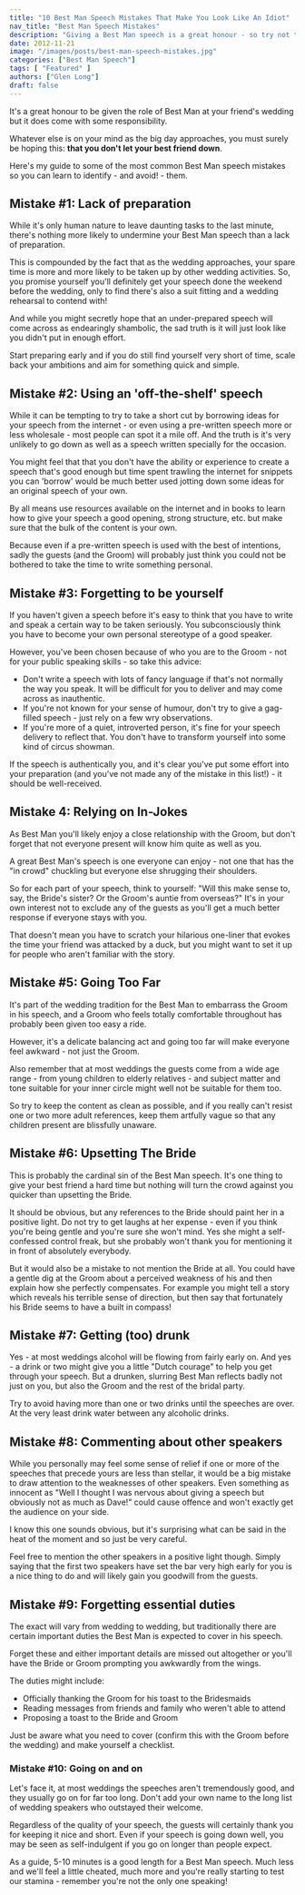 ```yaml
---
title: "10 Best Man Speech Mistakes That Make You Look Like An Idiot"
nav_title: "Best Man Speech Mistakes"
description: "Giving a Best Man speech is a great honour - so try not to screw it up! Discover these common mistakes so you can avoid looking like an idiot."
date: 2012-11-21
image: "/images/posts/best-man-speech-mistakes.jpg"
categories: ["Best Man Speech"]
tags: [ "Featured" ]
authors: ["Glen Long"]
draft: false
---
```

It's a great honour to be given the role of Best Man at your friend's wedding but it does come with some responsibility.

Whatever else is on your mind as the big day approaches, you must surely be hoping this: **that you don't let your best friend down**.

Here's my guide to some of the most common Best Man speech mistakes so you can learn to identify - and avoid! - them.

## Mistake #1: Lack of preparation

While it's only human nature to leave daunting tasks to the last minute, there's nothing more likely to undermine your Best Man speech than a lack of preparation.

This is compounded by the fact that as the wedding approaches, your spare time is more and more likely to be taken up by other wedding activities. So, you promise yourself you'll definitely get your speech done the weekend before the wedding, only to find there's also a suit fitting and a wedding rehearsal to contend with!

And while you might secretly hope that an under-prepared speech will come across as endearingly shambolic, the sad truth is it will just look like you didn't put in enough effort.

Start preparing early and if you do still find yourself very short of time, scale back your ambitions and aim for something quick and simple.

## Mistake #2: Using an 'off-the-shelf' speech

While it can be tempting to try to take a short cut by borrowing ideas for your speech from the internet - or even using a pre-written speech more or less wholesale - most people can spot it a mile off. And the truth is it's very unlikely to go down as well as a speech written specially for the occasion.

You might feel that that you don't have the ability or experience to create a speech that's good enough but time spent trawling the internet for snippets you can 'borrow' would be much better used jotting down some ideas for an original speech of your own.

By all means use resources available on the internet and in books to learn how to give your speech a good opening, strong structure, etc. but make sure that the bulk of the content is your own.

Because even if a pre-written speech is used with the best of intentions, sadly the guests (and the Groom) will probably just think you could not be bothered to take the time to write something personal.

## Mistake #3: Forgetting to be yourself

If you haven't given a speech before it's easy to think that you have to write and speak a certain way to be taken seriously. You subconsciously think you have to become your own personal stereotype of a good speaker.

However, you've been chosen because of who you are to the Groom - not for your public speaking skills - so take this advice:

- Don't write a speech with lots of fancy language if that's not normally the way you speak. It will be difficult for you to deliver and may come across as inauthentic.
- If you're not known for your sense of humour, don't try to give a gag-filled speech - just rely on a few wry observations.
- If you're more of a quiet, introverted person, it's fine for your speech delivery to reflect that. You don't have to transform yourself into some kind of circus showman.

If the speech is authentically you, and it's clear you've put some effort into your preparation (and you've not made any of the mistake in this list!) - it should be well-received.

## Mistake 4: Relying on In-Jokes

As Best Man you'll likely enjoy a close relationship with the Groom, but don't forget that not everyone present will know him quite as well as you.

A great Best Man's speech is one everyone can enjoy - not one that has the "in crowd" chuckling but everyone else shrugging their shoulders.

So for each part of your speech, think to yourself: "Will this make sense to, say, the Bride's sister? Or the Groom's auntie from overseas?" It's in your own interest not to exclude any of the guests as you'll get a much better response if everyone stays with you.

That doesn't mean you have to scratch your hilarious one-liner that evokes the time your friend was attacked by a duck, but you might want to set it up for people who aren't familiar with the story.

## Mistake #5: Going Too Far

It's part of the wedding tradition for the Best Man to embarrass the Groom in his speech, and a Groom who feels totally comfortable throughout has probably been given too easy a ride.

However, it's a delicate balancing act and going too far will make everyone feel awkward - not just the Groom.

Also remember that at most weddings the guests come from a wide age range - from young children to elderly relatives - and subject matter and tone suitable for your inner circle might well not be suitable for them too.

So try to keep the content as clean as possible, and if you really can't resist one or two more adult references, keep them artfully vague so that any children present are blissfully unaware.

## Mistake #6: Upsetting The Bride

This is probably the cardinal sin of the Best Man speech. It's one thing to give your best friend a hard time but nothing will turn the crowd against you quicker than upsetting the Bride.

It should be obvious, but any references to the Bride should paint her in a positive light. Do not try to get laughs at her expense - even if you think you're being gentle and you're sure she won't mind. Yes she might a self-confessed control freak, but she probably won't thank you for mentioning it in front of absolutely everybody.

But it would also be a mistake to not mention the Bride at all. You could have a gentle dig at the Groom about a perceived weakness of his and then explain how she perfectly compensates. For example you might tell a story which reveals his terrible sense of direction, but then say that fortunately his Bride seems to have a built in compass!

## Mistake #7: Getting (too) drunk

Yes - at most weddings alcohol will be flowing from fairly early on. And yes - a drink or two might give you a little "Dutch courage" to help you get through your speech. But a drunken, slurring Best Man reflects badly not just on you, but also the Groom and the rest of the bridal party.

Try to avoid having more than one or two drinks until the speeches are over. At the very least drink water between any alcoholic drinks.

## Mistake #8: Commenting about other speakers

While you personally may feel some sense of relief if one or more of the speeches that precede yours are less than stellar, it would be a big mistake to draw attention to the weaknesses of other speakers. Even something as innocent as "Well I thought I was nervous about giving a speech but obviously not as much as Dave!" could cause offence and won't exactly get the audience on your side.

I know this one sounds obvious, but it's surprising what can be said in the heat of the moment and so just be very careful.

Feel free to mention the other speakers in a positive light though. Simply saying that the first two speakers have set the bar very high early for you is a nice thing to do and will likely gain you goodwill from the guests.

## Mistake #9: Forgetting essential duties

The exact will vary from wedding to wedding, but traditionally there are certain important duties the Best Man is expected to cover in his speech.

Forget these and either important details are missed out altogether or you'll have the Bride or Groom prompting you awkwardly from the wings.

The duties might include:

- Officially thanking the Groom for his toast to the Bridesmaids
- Reading messages from friends and family who weren't able to attend
- Proposing a toast to the Bride and Groom

Just be aware what you need to cover (confirm this with the Groom before the wedding) and make yourself a checklist.

### Mistake #10: Going on and on

Let's face it, at most weddings the speeches aren't tremendously good, and they usually go on for far too long. Don't add your own name to the long list of wedding speakers who outstayed their welcome.

Regardless of the quality of your speech, the guests will certainly thank you for keeping it nice and short. Even if your speech is going down well, you may be seen as self-indulgent if you go on longer than people expect.

As a guide, 5-10 minutes is a good length for a Best Man speech. Much less and we'll feel a little cheated, much more and you're really starting to test our stamina - remember you're not the only one speaking!